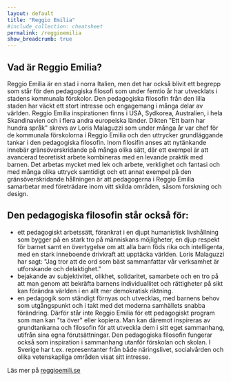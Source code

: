 ```yaml
---
layout: default
title: "Reggio Emilia"
#include_collection: cheatsheet
permalink: /reggioemilia
show_breadcrumb: true
---
```


## Vad är Reggio Emilia?

Reggio Emilia är en stad i norra Italien, men det har också blivit ett begrepp som står för den pedagogiska filosofi som under femtio år har utvecklats i stadens kommunala förskolor. Den pedagogiska filosofin från den lilla staden har väckt ett stort intresse och engagemang i många delar av världen. Reggio Emilia inspirationen finns i USA, Sydkorea, Australien, i hela Skandinavien och i flera andra europeiska länder. Dikten "Ett barn har hundra språk" skrevs av Loris Malaguzzi som under många år var chef för de kommunala förskolorna i Reggio Emilia och den uttrycker grundläggande tankar i den pedagogiska filosofin. Inom filosifin anses att nytänkande innebär gränsöverskridande på många olika sätt, där ett exempel är att avancerad teoretiskt arbete kombineras med en levande praktik med barnen. Det arbetas mycket med lek och arbete, verklighet och fantasi och med många olika uttryck samtidigt och ett annat exempel på den gränsöverskridande hållningen är att pedagogerna i Reggio Emilia samarbetar med företrädare inom vitt skilda områden, såsom forskning och design.

## Den pedagogiska filosofin står också för:

* ett pedagogiskt arbetssätt, förankrat i en djupt humanistisk livshållning som bygger på en stark tro på människans möjligheter, en djup respekt för barnet samt en övertygelse om att alla barn föds rika och intelligenta, med en stark inneboende drivkraft att upptäcka världen. Loris Malaguzzi har sagt: "Jag tror att de ord som bäst sammanfattar vår verksamhet är utforskande och delaktighet."
* bejakande av subjektivitet, olikhet, solidaritet, samarbete och en tro på att man genom att bekräfta barnens individuallitet och rättigheter på sikt kan förändra världen i en allt mer demokratisk riktning. 
* en pedagogik som ständigt förnyas och utvecklas, med barnens behov som utgångspunkt och i takt med det moderna samhällets snabba förändring. Därför står inte Reggio Emilia för ett pedagogiskt program som man kan "ta över" eller kopiera. Man kan däremot inspireras av grundtankarna och filosofin för att utveckla dem i sitt eget sammanhang, utifrån sina egna förutsättningar. Den pedagogiska filosofin fungerar också som inspiration i sammanhang utanför förskolan och skolan. I Sverige har t.ex. representanter från både näringslivet, socialvården och olika vetenskapliga områden visat sitt intresse.

Läs mer på [reggioemili.se](https://www.reggioemilia.se/)
